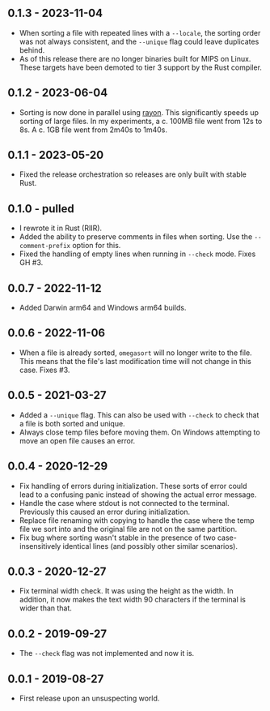 ## 0.1.3 - 2023-11-04

- When sorting a file with repeated lines with a `--locale`, the sorting order was not always
  consistent, and the `--unique` flag could leave duplicates behind.
- As of this release there are no longer binaries built for MIPS on Linux. These targets have been
  demoted to tier 3 support by the Rust compiler.

## 0.1.2 - 2023-06-04

- Sorting is now done in parallel using [rayon](https://docs.rs/rayon/latest/rayon/). This
  significantly speeds up sorting of large files. In my experiments, a c. 100MB file went from 12s
  to 8s. A c. 1GB file went from 2m40s to 1m40s.

## 0.1.1 - 2023-05-20

- Fixed the release orchestration so releases are only built with stable Rust.

## 0.1.0 - pulled

- I rewrote it in Rust (RIIR).
- Added the ability to preserve comments in files when sorting. Use the `--comment-prefix` option
  for this.
- Fixed the handling of empty lines when running in `--check` mode. Fixes GH #3.

## 0.0.7 - 2022-11-12

- Added Darwin arm64 and Windows arm64 builds.

## 0.0.6 - 2022-11-06

- When a file is already sorted, `omegasort` will no longer write to the file. This means that the
  file's last modification time will not change in this case. Fixes #3.

## 0.0.5 - 2021-03-27

- Added a `--unique` flag. This can also be used with `--check` to check that a file is both sorted
  and unique.
- Always close temp files before moving them. On Windows attempting to move an open file causes an
  error.

## 0.0.4 - 2020-12-29

- Fix handling of errors during initialization. These sorts of error could lead to a confusing panic
  instead of showing the actual error message.
- Handle the case where stdout is not connected to the terminal. Previously this caused an error
  during initialization.
- Replace file renaming with copying to handle the case where the temp file we sort into and the
  original file are not on the same partition.
- Fix bug where sorting wasn't stable in the presence of two case-insensitively identical lines (and
  possibly other similar scenarios).

## 0.0.3 - 2020-12-27

- Fix terminal width check. It was using the height as the width. In addition, it now makes the text
  width 90 characters if the terminal is wider than that.

## 0.0.2 - 2019-09-27

- The `--check` flag was not implemented and now it is.

## 0.0.1 - 2019-08-27

- First release upon an unsuspecting world.
